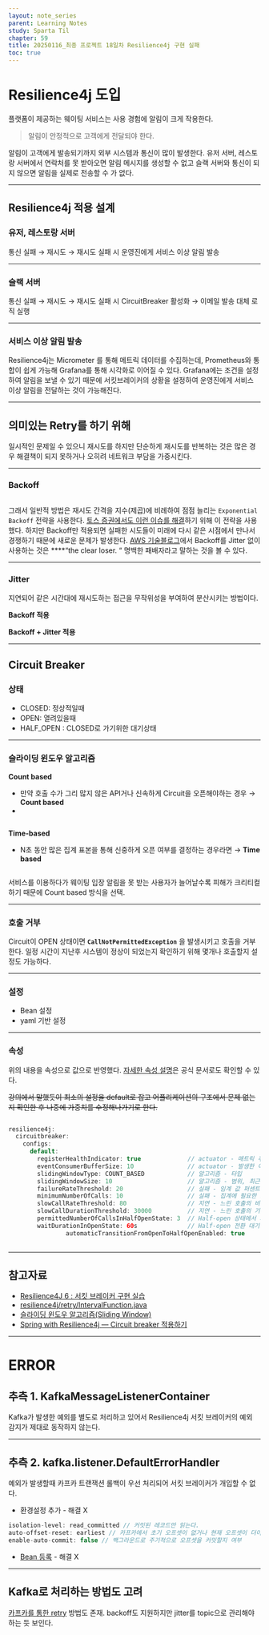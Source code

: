 ```yaml
---
layout: note_series
parent: Learning Notes
study: Sparta Til
chapter: 59
title: 20250116_최종 프로젝트 18일차 Resilience4j 구현 실패
toc: true
---
```


# Resilience4j 도입
플랫폼이 제공하는 웨이팅 서비스는 사용 경험에 알림이 크게 작용한다.

> 알림이 안정적으로 고객에게 전달되야 한다.

알림이 고객에게 발송되기까지 외부 시스템과 통신이 많이 발생한다.
유저 서버, 레스토랑 서버에서 연락처를 못 받아오면 알림 메시지를 생성할 수 없고
슬랙 서버와 통신이 되지 않으면 알림을 실제로 전송할 수 가 없다.

---

## Resilience4j 적용 설계
### 유저, 레스토랑 서버
통신 실패 → 재시도 → 재시도 실패 시 운영진에게 서비스 이상 알림 발송

---

### 슬랙 서버
통신 실패 → 재시도 → 재시도 실패 시 CircuitBreaker 활성화 → 이메일 발송 대체 로직 실행

---

### 서비스 이상 알림 발송
Resilience4j는 Micrometer 를 통해 메트릭 데이터를 수집하는데,
Prometheus와 통합이 쉽게 가능해 Grafana를 통해 시각화로 이어질 수 있다.
Grafana에는 조건을 설정하여 알림을 보낼 수 있기 때문에
서킷브레이커의 상황을 설정하여 운영진에게 서비스 이상 알림을 전달하는 것이 가능해진다.

---

## 의미있는 Retry를 하기 위해
일시적인 문제일 수 있으니 재시도를 하지만 단순하게 재시도를 반복하는 것은 많은 경우 해결책이 되지 못하거나 오히려 네트워크 부담을 가중시킨다.

---

### Backoff

<img class="cdn-img" id="250116-resilience4j-1.png">

그래서 일반적 방법은 재시도 간격을 지수(제곱)에 비례하여 점점 늘리는 `Exponential Backoff` 전략을 사용한다. [토스 증권에서도 이런 이슈를 해결](https://www.youtube.com/watch?v=UOWy6zdsD-c&ab_channel=%ED%86%A0%EC%8A%A4)하기 위해 이 전략을 사용했다.
하지만 Backoff만 적용되면 실패한 시도들이 미래에 다시 같은 시점에서 만나서 경쟁하기 때문에 새로운 문제가 발생한다. [AWS 기술블로그](https://aws.amazon.com/ko/blogs/architecture/exponential-backoff-and-jitter/)에서 Backoff를 Jitter 없이 사용하는 것은 ****“the clear loser. “ 명백한 패배자라고 말하는 것을 볼 수 있다.

---

### Jitter
지연되어 같은 시간대에 재시도하는 접근을 무작위성을 부여하여 분산시키는 방법이다.

**Backoff 적용**
<img class="cdn-img" id="250116-resilience4j-2.png">

**Backoff + Jitter 적용**
<img class="cdn-img" id="250116-resilience4j-3.png">

---

## Circuit Breaker
### 상태
- CLOSED: 정상적일때
- OPEN: 열려있을때
- HALF_OPEN : CLOSED로 가기위한 대기상태

---

### 슬라이딩 윈도우 알고리즘
**Count based**
- 만약 호출 수가 그리 많지 않은 API거나 신속하게 Circuit을 오픈해야하는 경우 → **Count based**
- 
<img class="cdn-img" id="250116-resilience4j-4.png">

**Time-based**
- N초 동안 많은 집계 표본을 통해 신중하게 오픈 여부를 결정하는 경우라면 → **Time based**

<img class="cdn-img" id="250116-resilience4j-5.png">

서비스를 이용하다가 웨이팅 입장 알림을 못 받는 사용자가 늘어날수록 피해가 크리티컬 하기 때문에 Count based 방식을 선택.

---

### 호출 거부
Circuit이 OPEN 상태이면 **`CallNotPermittedException`** 을 발생시키고 호출을 거부한다.
일정 시간이 지난후 시스템이 정상이 되었는지 확인하기 위해 몇개나 호출할지 설정도 가능하다.

---

### 설정
- Bean 설정
- yaml 기반 설정

---

### 속성
위의 내용을 속성으로 값으로 반영했다. [자세한 속성 설명](https://resilience4j.readme.io/docs/circuitbreaker#create-and-configure-a-circuitbreaker)은 공식 문서로도 확인할 수 있다.

~~강의에서 말했듯이 최소의 설정을 default로 잡고 어플리케이션의 구조에서 문제 없는지 확인한 후 나중에 가중치를 수정해나가기로 한다.~~

```java

resilience4j:
  circuitbreaker:
    configs:
      default:
        registerHealthIndicator: true             // actuator - 매트릭 추가 여부
        eventConsumerBufferSize: 10               // actuator - 발생한 이벤트 버퍼 크기
        slidingWindowType: COUNT_BASED            // 알고리즘 - 타입
        slidingWindowSize: 10                     // 알고리즘 - 범위, 최근 n회 기준
        failureRateThreshold: 20                  // 실패 - 임계 값 퍼센트
        minimumNumberOfCalls: 10                  // 실패 - 집계에 필요한 최소 호출 수
        slowCallRateThreshold: 80                 // 지연 - 느린 호출의 비율 %
        slowCallDurationThreshold: 30000          // 지연 - 느린 호출의 기준 (밀리초)
        permittedNumberOfCallsInHalfOpenState: 3  // Half-open 상태에서 최대 호출 수
        waitDurationInOpenState: 60s              // Half-open 전환 대기 시간
				automaticTransitionFromOpenToHalfOpenEnabled: true
				
```

---

##  참고자료
- [Resilience4J 6 : 서킷 브레이커 구현 실습](https://www.youtube.com/watch?v=U28Q3kDwcg4&ab_channel=%EA%B0%9C%EB%B0%9C%EC%9E%90%EC%9C%A0%EB%AF%B8)
- [resilience4j/retry/IntervalFunction.java](https://github.com/resilience4j/resilience4j/blob/master/resilience4j-retry/src/main/java/io/github/resilience4j/retry/IntervalFunction.java)
- [슬라이딩 윈도우 알고리즘(Sliding Window)](https://ji-musclecode.tistory.com/37)
- [Spring with Resilience4j — Circuit breaker 적용하기](https://medium.com/@taesulee93/spring-with-resilience4j-circuit-breaker-%EC%A0%81%EC%9A%A9%ED%95%98%EA%B8%B0-a6102e8bbc7c)

---

# ERROR
## 추측 1. KafkaMessageListenerContainer
Kafka가 발생한 예외를 별도로 처리하고 있어서 Resilience4j 서킷 브레이커의 예외 감지가 제대로 동작하지 않는다.

---

## 추측 2. kafka.listener.DefaultErrorHandler
예외가 발생할때 카프카 트랜잭션 롤백이 우선 처리되어 서킷 브레이커가 개입할 수 없다.

- 환경설정 추가 - 해결 X

```java
isolation-level: read_committed // 커밋된 레코드만 읽는다.
auto-offset-reset: earliest // 카프카에서 초기 오프셋이 없거나 현재 오프셋이 더이상 존재하지 않은 경우에 가장 초기 오프셋 값으로 설정
enable-auto-commit: false // 백그라운드로 주기적으로 오프셋을 커밋할지 여부
```

- [Bean 등록](https://schooldevops.tistory.com/8) - 해결 X

---

## Kafka로 처리하는 방법도 고려
[카프카를 통한 retry](https://blog.leocat.kr/notes/2018/10/10/translation-retrying-consumer-architecture-in-the-apache-kafka) 방법도 존재. backoff도 지원하지만 jitter를 topic으로 관리해야하는 듯 보인다.
